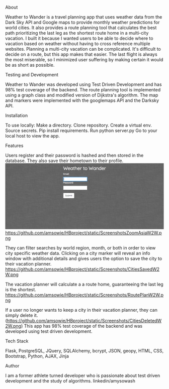 

About

Weather to Wander is a travel planning app that uses weather data from the
Dark Sky API and Google maps to provide monthly weather predictions for world 
cities. It also provides a route planning tool that calculates the best path
prioritizing the last leg as the shortest route home in a multi-city vacation. I
built it because I wanted users to be able to decide where to vacation based on
weather without having to cross reference multiple websites. Planning a multi-city
vacation can be complicated. It's difficult to decide on a route, but this app
makes that easier. The last flight is always the most miserable, so I minimized 
user suffering by making certain it would be as short as possible.

Testing and Development

Weather to Wander was developed using Test Driven Development and has 98% test
coverage of the backend. The route planning tool is implemented using a graph
class and modified version of Dijkstra's algorithm. The map and markers were
implemented with the googlemaps API and the Darksky API.


Installation

To use locally:
Make a directory.
Clone repository.
Create a virtual env.
Source secrets.
Pip install requirements.
Run python server.py
Go to your local host to view the app.

Features

Users register and their password is hashed and then stored in the database. They
also save their hometown to their profile. 
![alt tag](Screenshots/LoginPageW2W.png "Login page")
https://github.com/amsowie/HBproject/static/ScreenshotsZoomAsiaW2W.png


They can filter searches by world region, month, or both in order to view 
city specific weather data. Clicking on a city marker will reveal an info 
window with additional details and gives users the option to save the city to 
their vacation planner. 
https://github.com/amsowie/HBproject/static/Screenshots/CitiesSavedW2W.png

The vacation planner
will calculate a a route home, guaranteeing the last leg is the shortest. 
https://github.com/amsowie/HBproject/static/Screenshots/RoutePlanW2W.png

If a user no longer wants to keep a city in their vacation planner, they can simply
delete it.
(https://github.com/amsowie/HBproject/static/Screenshots/CitiesDeletedW2W.png)
This
app has 98% test coverage of the backend and was developed using test driven
development.

Tech Stack

Flask, PostgreSQL, JQuery, SQLAlchemy, bcrypt, JSON, geopy, HTML, CSS, 
Bootstrap, Python, AJAX, Jinja


Author

I am a former athlete turned developer who is passionate about test driven 
development and the study of algorithms.
linkedin/amysowash

